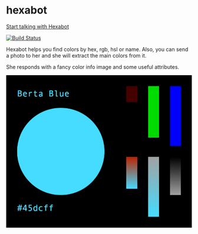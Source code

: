 # hexabot
[Start talking with Hexabot](https://t.me/HexaBot)

[![Build Status](https://travis-ci.org/qwhex/hexabot.svg?branch=master)](https://travis-ci.org/qwhex/hexabot)

Hexabot helps you find colors by hex, rgb, hsl or name.
Also, you can send a photo to her and she will extract the main colors from it.

She responds with a fancy color info image and some useful attributes.

![Berta Blue (#45dcff) color info](https://github.com/qwhex/hexabot/raw/master/cache/%2345dcff.png)

